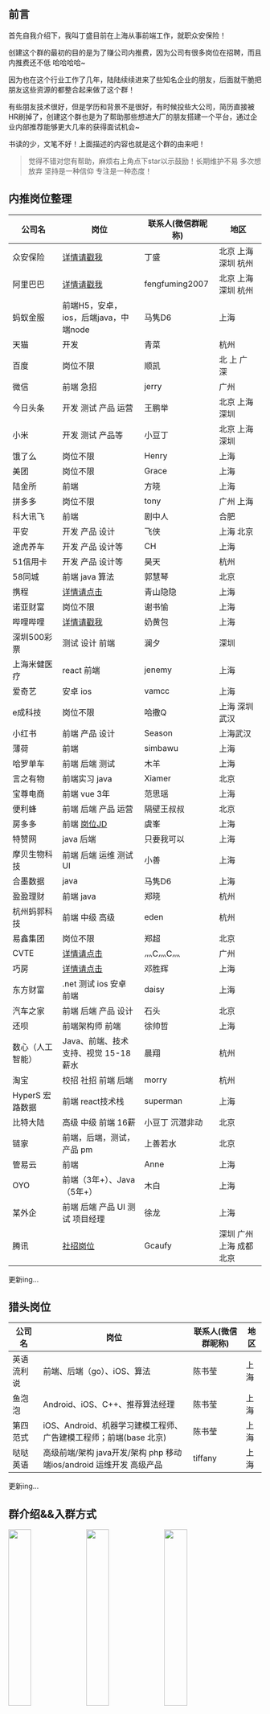 ## 前言

首先自我介绍下，我叫丁盛目前在上海从事前端工作，就职众安保险！

创建这个群的最初的目的是为了赚公司内推费，因为公司有很多岗位在招聘，而且内推费还不低 哈哈哈哈~

因为也在这个行业工作了几年，陆陆续续进来了些知名企业的朋友，后面就干脆把朋友这些资源的都整合起来做了这个群！

有些朋友技术很好，但是学历和背景不是很好，有时候投些大公司，简历直接被HR刷掉了，创建这个群也是为了帮助那些想进大厂的朋友搭建一个平台，通过企业内部推荐能够更大几率的获得面试机会~

书读的少，文笔不好！上面描述的内容也就是这个群的由来吧！

> 觉得不错对您有帮助，麻烦右上角点下star以示鼓励！长期维护不易 多次想放弃 坚持是一种信仰 专注是一种态度！

## 内推岗位整理

|  公司名 |  岗位 |  联系人(微信群昵称) | 地区 |
| --- | --- | --- | --- |
| 众安保险 | [详情请戳我](https://app.mokahr.com/recommendation-apply/zhongan#/?anchorName=000&_k=oiq92t)| 丁盛 | 北京 上海 深圳 杭州|
| 阿里巴巴 | [详情请戳我](https://job.alibaba.com/zhaopin/position_detail.htm?trace=qrcode_share&positionCode=GP053720) | fengfuming2007|北京 上海 深圳 杭州|
|蚂蚁金服|前端H5，安卓，ios，后端java，中端node| 马隽D6 |上海|
|天猫|开发|青菜|杭州|
|百度|岗位不限|顺凯|北 上 广 深|
|微信|前端 急招|jerry|广州 |
|今日头条|开发 测试 产品 运营|王鹏举| 北京 上海 深圳|
|小米|开发 测试 产品等|小豆丁| 北京 上海 深圳 |
|饿了么|岗位不限|Henry|上海|
|美团|岗位不限|Grace|上海|
|陆金所|前端|方晓|上海|
|拼多多|岗位不限|tony|广州 上海 |
|科大讯飞|前端|剧中人| 合肥| 
|平安|开发 产品 设计| 飞侠 |上海 北京|
|途虎养车|开发 产品 设计等| CH |上海|
|51信用卡|开发 产品 设计等| 昊天 |杭州| 
|58同城|前端 java 算法|郭慧琴|北京|
|携程|[详情请点击](http://neitui.zhiye.com/ctrip#recommendjobs)|青山隐隐|上海|
|诺亚财富|岗位不限|谢书愉| 上海 |
|哔哩哔哩|[详情请戳我](https://www.bilibili.com/blackboard/join-list.html) |奶黄包| 上海 |
|深圳500彩票|测试 设计 前端| 澜夕 |深圳|
|上海米健医疗| react 前端 | jenemy | 上海 |
|爱奇艺|安卓 ios| vamcc | 上海 |
|e成科技|岗位不限 |哈撒Q| 上海 深圳 武汉 |
|小红书| 前端 产品 设计| Season | 上海武汉 |
|薄荷| 前端 | simbawu | 上海 |
|哈罗单车|前端 后端 测试| 木羊| 上海 |
|言之有物| 前端实习 java | Xiamer | 北京 |
|宝尊电商|前端 vue 3年 |范思瑶| 上海 |
|便利蜂| 前端 后端 产品 运营|隔壁王叔叔|北京|
|房多多|前端 [岗位JD](http://job.fangdd.com/index.html#!/jd_detail/58)|虞峯|上海|
|特赞网|java 后端 |只要我可以| 上海|
|摩贝生物科技|前端 后端 运维 测试 UI|小善|上海|
|合墨数据|java|马隽D6|上海|
|盈盈理财|前端 java|郑晓|杭州|
|杭州蚂郭科技|前端 中级 高级|eden| 杭州|
|易鑫集团|岗位不限|郑超|北京|
|CVTE|[详情请点击](http://hr.cvte.com/v2/positions?place=0&type=0&time=0&keyword=)|灬C灬C灬|广州|
|巧房|[详情请点击](https://jobs.51job.com/all/co3366539.html#syzw)|邓胜辉|上海|
|东方财富|.net 测试 ios 安卓 前端|daisy|上海|
|汽车之家|前端 后端 产品 设计|石头|北京|
|还呗|前端架构师 前端|徐帅哲|上海|
|数心（人工智能）|Java、前端、技术支持、视觉 15-18薪水|晨翔|杭州|
|淘宝|校招 社招 前端 后端|morry|杭州|
|HyperS 宏路数据|前端 react技术栈 |superman|上海|
|比特大陆|高级 中级 前端 16薪|小豆丁 沉潜非动|北京|
|链家|前端，后端，测试，产品 pm|上善若水|北京|
|管易云|前端|Anne|上海|
|OYO |前端（3年+）、Java（5年+）|木白|上海|
|某外企|前端 后端 产品 UI 测试 项目经理| 徐龙 | 上海 |
|腾讯|[社招岗位](http://hr.tencent.com)|Gcaufy|深圳 广州 上海 成都 北京|

更新ing...

## 猎头岗位

|  公司名 |  岗位 |  联系人(微信群昵称) | 地区 |
| --- | --- | --- | --- |
|英语流利说|前端、后端（go）、iOS、算法|陈书莹|上海|
|鱼泡泡|Android、iOS、C++、推荐算法经理|陈书莹|上海|
|第四范式|iOS、Android、机器学习建模工程师、广告建模工程师；前端(base 北京)|陈书莹|上海|
|哒哒英语 |高级前端/架构 java开发/架构 php 移动端ios/android 运维开发 高级产品|tiffany|上海|

更新ing...

## 群介绍&&入群方式
<div>
<img src='./img/WechatIMG6.jpeg' width='30%'>
<img src='./img/WechatIMG5.jpeg' width='30%'>
<img src='./img/WechatIMG7.jpeg' width='30%'>
</div>


本群目的 : 求职 招聘 交友

本群理念 : 找工作不再难，进名企不是梦

现在本群已接近400名成员,男女比例差不多1:1。 大多来自一线互联网企业，维护和管理都需要时间和精力现在进群实行收费制。

**入群方式二选一**

1 转发[此篇文章](https://mp.weixin.qq.com/s/CxVAlbOGg1GwYTcXXiZV7w)到朋友圈，获取20个好友点赞即可。

2 收费制入群 

收费规则如下:
- 群满250人后 30元/人 300人后 60/人 350人后 90元/人 400人后 120元/人 ！
- 妹子半价

是否还在为找工作发愁？是否还在招聘网站海投简历迟迟得不到反馈？是否在公司急需用人的时候找不到合适的候选人？这里统统能帮你解决~

位置有限后续入群要求会越来越高，想进群的加我微信，备注来意。

## 群规则

**新进群的小伙伴需要自我介绍+3张照片！**

自我介绍和发照片的目的就是让，每一个进群的伙伴都是这个群的一部分，而不是毫无存在感，一进群就潜水谁都不认，占用群资源，这不仅仅是一个群，而是一个大家庭！
<br>

能相聚在这个群里是一种缘分！希望大家相互尊重、和平友爱、互帮互助！
<br>

好的群环境需要大家一起营造，拒绝一切外卖 支付宝 红包 ！如需发广告，请先告知我并且获得我的同意，否则直接送飞机票！
<br>
建议群话题：
- 9:00-18:00    技术交流  工作相关 吹水
- 18:00 -20:00   美食 工作 吹水 
- 20:00-22:00    健身 吐槽  游戏
- 22:00-24:00    情感  两性 理想抱负
<br>

新进群的伙伴们有空修改下群名称，格式如下：地区-岗位-昵称 


<div>
<img src='./img/WechatIMG14.jpeg' width='30%'>
<img src='./img/WechatIMG15.jpeg' width='30%'>
<img src='./img/WechatIMG16.jpeg' width='30%'>
</div>

## 群日常
<div>
<img src='./img/WechatIMG1.jpeg' width='30%'>
<img src='./img/WechatIMG2.jpeg' width='30%'>
<img src='./img/WechatIMG3.jpeg' width='30%'>
<img src='./img/WechatIMG4.jpeg' width='30%'>
<img src='./img/WechatIMG12.jpeg' width='30%'>
<img src='./img/WechatIMG13.jpeg' width='30%'>
</div>




